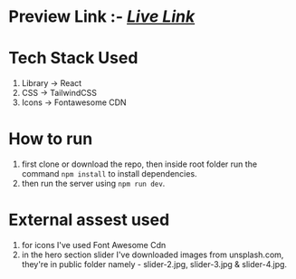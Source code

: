 # Preview Link :- _[Live Link](https://carbon-crunch-frontend-challenge.vercel.app/)_

# Tech Stack Used

1. Library -> React
2. CSS -> TailwindCSS
3. Icons -> Fontawesome CDN

# How to run

1. first clone or download the repo, then inside root folder run the command `npm install` to install dependencies.
2. then run the server using `npm run dev`.

# External assest used

1. for icons I've used Font Awesome Cdn
2. in the hero section slider I've downloaded images from unsplash.com, they're in public folder namely - slider-2.jpg, slider-3.jpg & slider-4.jpg.
